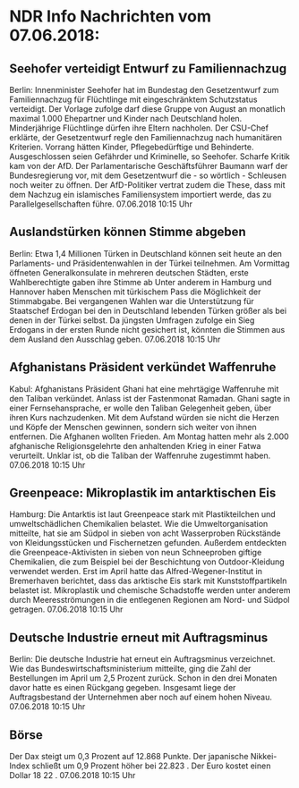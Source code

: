 # NDR Info Nachrichten vom 07.06.2018:


## Seehofer verteidigt Entwurf zu Familiennachzug
Berlin:	Innenminister Seehofer hat im Bundestag den Gesetzentwurf zum Familiennachzug für Flüchtlinge mit eingeschränktem Schutzstatus verteidigt. Der Vorlage zufolge darf diese Gruppe von August an monatlich maximal 1.000 Ehepartner und Kinder nach Deutschland holen. Minderjährige Flüchtlinge dürfen ihre Eltern nachholen. Der CSU-Chef erklärte, der Gesetzentwurf regle den Familiennachzug nach humanitären Kriterien. Vorrang hätten Kinder, Pflegebedürftige und Behinderte. Ausgeschlossen seien Gefährder und Kriminelle, so Seehofer. Scharfe Kritik kam von der AfD. Der Parlamentarische Geschäftsführer Baumann warf der Bundesregierung vor, mit dem Gesetzentwurf die - so wörtlich - Schleusen noch weiter zu öffnen. Der AfD-Politiker vertrat zudem die These, dass mit dem Nachzug ein islamisches Familiensystem importiert werde, das zu Parallelgesellschaften führe. 07.06.2018 10:15 Uhr 

## Auslandstürken können Stimme abgeben
Berlin:	Etwa 1,4 Millionen Türken in Deutschland können seit heute an den Parlaments- und Präsidentenwahlen in der Türkei teilnehmen. Am Vormittag öffneten Generalkonsulate in mehreren deutschen Städten, erste Wahlberechtigte gaben ihre Stimme ab Unter anderem in Hamburg und Hannover haben Menschen mit türkischem Pass die Möglichkeit der Stimmabgabe. Bei vergangenen Wahlen war die Unterstützung für Staatschef Erdogan bei den in Deutschland lebenden Türken größer als bei denen in der Türkei selbst. Da jüngsten Umfragen zufolge ein Sieg Erdogans in der ersten Runde nicht gesichert ist, könnten die Stimmen aus dem Ausland den Ausschlag geben. 07.06.2018 10:15 Uhr 

## Afghanistans Präsident verkündet Waffenruhe
Kabul:	Afghanistans Präsident Ghani hat eine mehrtägige Waffenruhe mit den Taliban verkündet. Anlass ist der Fastenmonat Ramadan. Ghani sagte in einer Fernsehansprache, er wolle den Taliban Gelegenheit geben, über ihren Kurs nachzudenken. Mit dem Aufstand würden sie nicht die Herzen und Köpfe der Menschen gewinnen, sondern sich weiter von ihnen entfernen. Die Afghanen wollten Frieden. Am Montag hatten mehr als 2.000 afghanische Religionsgelehrte den anhaltenden Krieg in einer Fatwa verurteilt. Unklar ist, ob die Taliban der Waffenruhe zugestimmt haben. 07.06.2018 10:15 Uhr 

## Greenpeace: Mikroplastik im antarktischen Eis
Hamburg: Die Antarktis ist laut Greenpeace stark mit Plastikteilchen und umweltschädlichen Chemikalien belastet. Wie die Umweltorganisation mitteilte, hat sie am Südpol in sieben von acht Wasserproben Rückstände von Kleidungsstücken und Fischernetzen gefunden. Außerdem entdeckten die Greenpeace-Aktivisten in sieben von neun Schneeproben giftige Chemikalien, die zum Beispiel bei der Beschichtung von Outdoor-Kleidung verwendet werden. Erst im April hatte das Alfred-Wegener-Institut in Bremerhaven berichtet, dass das arktische Eis stark mit Kunststoffpartikeln belastet ist. Mikroplastik und chemische Schadstoffe werden unter anderem durch Meeresströmungen in die entlegenen Regionen am Nord- und Südpol getragen. 07.06.2018 10:15 Uhr 

## Deutsche Industrie erneut mit Auftragsminus
Berlin: Die deutsche Industrie hat erneut ein Auftragsminus verzeichnet. Wie das Bundeswirtschaftsministerium mitteilte, ging die Zahl der Bestellungen im April um 2,5 Prozent zurück. Schon in den drei Monaten davor hatte es einen Rückgang gegeben. Insgesamt liege der Auftragsbestand der Unternehmen aber noch auf einem hohen Niveau. 07.06.2018 10:15 Uhr 

## Börse
Der Dax steigt um  0,3  Prozent auf  12.868  Punkte. Der japanische Nikkei-Index schließt um  0,9  Prozent höher bei  22.823 . Der Euro kostet einen Dollar  18 22 . 07.06.2018 10:15 Uhr 
